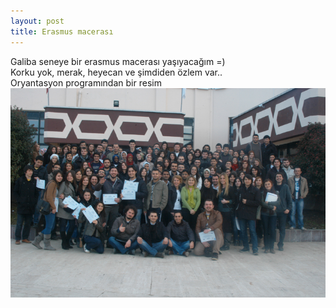 ```yaml
---
layout: post
title: Erasmus macerası
---
```

Galiba seneye bir erasmus macerası yaşıyacağım =)  
Korku yok, merak, heyecan ve şimdiden özlem var..   
Oryantasyon programından bir resim   
![erasmusresim](https://github.com/Seylul/seylul.github.com/raw/master/chrome/erasmusresim.png)  
